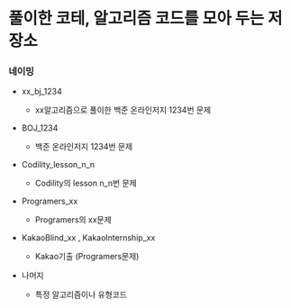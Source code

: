 # 풀이한 코테, 알고리즘 코드를 모아 두는 저장소
### 네이밍
* xx_bj_1234
  * xx알고리즘으로 풀이한 백준 온라인저지 1234번 문제
  
* BOJ_1234
  * 백준 온라인저지 1234번 문제
  
* Codility_lesson_n_n
  * Codility의 lesson n_n번 문제
  
* Programers_xx
  * Programers의 xx문제
  
* KakaoBlind_xx , KakaoInternship_xx
  * Kakao기출 (Programers문제)
  
* 나머지
  * 특정 알고리즘이나 유형코드
